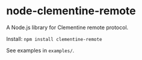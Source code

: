 node-clementine-remote
======================

A Node.js library for Clementine remote protocol.

Install: `npm install clementine-remote`

See examples in `examples/`.
